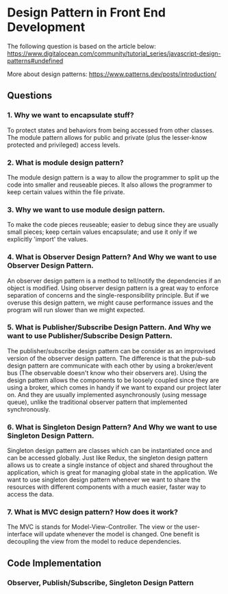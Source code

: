 # Design Pattern in Front End Development

The following question is based on the article below:
https://www.digitalocean.com/community/tutorial_series/javascript-design-patterns#undefined

More about design patterns:
https://www.patterns.dev/posts/introduction/

## Questions

### 1. Why we want to encapsulate stuff?
To protect states and behaviors from being accessed from other classes. The module pattern allows for public and private (plus the lesser-know protected and privileged) access levels.

### 2. What is module design pattern?
The module design pattern is a way to allow the programmer to split up the code into smaller and reuseable pieces. It also allows the programmer to keep certain values within the file private.

### 3. Why we want to use module design pattern.
To make the code pieces reuseable; easier to debug since they are usually small pieces; keep certain values encapsulate; and use it only if we explicitly 'import' the values.

### 4. What is Observer Design Pattern? And Why we want to use Observer Design Pattern. 
An observer design pattern is a method to tell/notify the dependencies if an object is modified. Using observer design pattern is a great way to enforce separation of concerns and the single-responsibility principle. But if we overuse this design pattern, we might cause performance issues and the program will run slower than we might expected.

### 5. What is Publisher/Subscribe Design Pattern. And Why we want to use Publisher/Subscribe Design Pattern. 
The publisher/subscribe design pattern can be consider as an improvised version of the observer design pattern. The difference is that the pub-sub design pattern are communicate with each other by using a broker/event bus (The observable doesn't know who their observers are). Using the design pattern allows the components to be loosely coupled since they are using a broker, which comes in handy if we want to expand our project later on. And they are usually implemented asynchronously (using message queue), unlike the traditional observer pattern that implemented synchronously.

### 6. What is Singleton Design Pattern?  And Why we want to use Singleton Design Pattern. 
Singleton design pattern are classes which can be instantiated once and can be accessed globally. Just like Redux, the singleton design pattern allows us to create a single instance of object and shared throughout the application, which is great for managing global state in the application. We want to use singleton design pattern whenever we want to share the resources with different components with a much easier, faster way to access the data.

### 7. What is MVC design pattern? How does it work?
The MVC is stands for Model-View-Controller. The view or the user-interface will update whenever the model is changed. One benefit is decoupling the view from the model to reduce dependencies.

## Code Implementation

### Observer, Publish/Subscribe, Singleton Design Pattern
